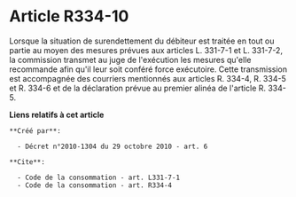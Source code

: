 # Article R334-10

Lorsque la situation de surendettement du débiteur est traitée en tout ou partie au moyen des mesures prévues aux articles L.
331-7-1 et L. 331-7-2, la commission transmet au juge de l'exécution les mesures qu'elle recommande afin qu'il leur soit
conféré force exécutoire. Cette transmission est accompagnée des courriers mentionnés aux articles R. 334-4, R. 334-5 et R.
334-6 et de la déclaration prévue au premier alinéa de l'article R. 334-5.

**Liens relatifs à cet article**

	**Créé par**:

	  - Décret n°2010-1304 du 29 octobre 2010 - art. 6

	**Cite**:

	  - Code de la consommation - art. L331-7-1
	  - Code de la consommation - art. R334-4

